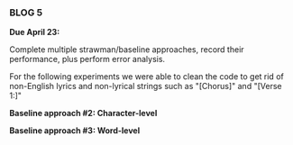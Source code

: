 ### BLOG 5 ###

**Due April 23:**  

Complete multiple strawman/baseline approaches, record their performance, plus perform error analysis.

For the following experiments we were able to clean the code to get rid of non-English lyrics and non-lyrical strings such as "[Chorus]" and "[Verse 1:]"

**Baseline approach #2: Character-level**  


**Baseline approach #3: Word-level**  

